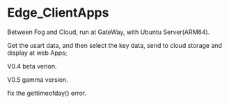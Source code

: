 # Edge_ClientApps
Between Fog and Cloud, run at GateWay, with Ubuntu Server(ARM64).

Get the usart data, and then select the key data, send to cloud storage and display at web Apps;

V0.4
beta verion.

V0.5
gamma version.

fix the gettimeofday() error.

